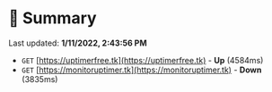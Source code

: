 # 📖 Summary
Last updated: **1/11/2022, 2:43:56 PM**

- `GET` [https://uptimerfree.tk](https://uptimerfree.tk) - **Up** (4584ms)
- `GET` [https://monitoruptimer.tk](https://monitoruptimer.tk) - **Down** (3835ms)
